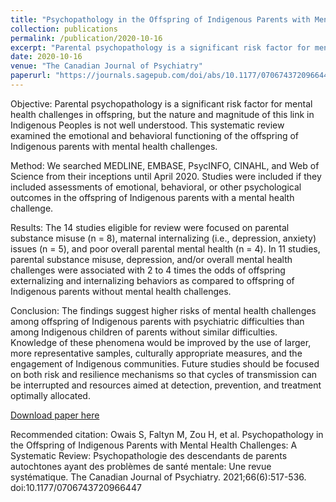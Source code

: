 ```yaml
---
title: "Psychopathology in the Offspring of Indigenous Parents with Mental Health Challenges: A Systematic Review"
collection: publications
permalink: /publication/2020-10-16
excerpt: "Parental psychopathology is a significant risk factor for mental health challenges in offspring, but the nature and magnitude of this link in Indigenous Peoples is not well understood. This systematic review examined the emotional and behavioral functioning of the offspring of Indigenous parents with mental health challenges."
date: 2020-10-16
venue: "The Canadian Journal of Psychiatry"
paperurl: "https://journals.sagepub.com/doi/abs/10.1177/0706743720966447"
---
```


Objective:
Parental psychopathology is a significant risk factor for mental health challenges in offspring, but the nature and magnitude of this link in Indigenous Peoples is not well understood. This systematic review examined the emotional and behavioral functioning of the offspring of Indigenous parents with mental health challenges.

Method:
We searched MEDLINE, EMBASE, PsycINFO, CINAHL, and Web of Science from their inceptions until April 2020. Studies were included if they included assessments of emotional, behavioral, or other psychological outcomes in the offspring of Indigenous parents with a mental health challenge.

Results:
The 14 studies eligible for review were focused on parental substance misuse (n = 8), maternal internalizing (i.e., depression, anxiety) issues (n = 5), and poor overall parental mental health (n = 4). In 11 studies, parental substance misuse, depression, and/or overall mental health challenges were associated with 2 to 4 times the odds of offspring externalizing and internalizing behaviors as compared to offspring of Indigenous parents without mental health challenges.

Conclusion:
The findings suggest higher risks of mental health challenges among offspring of Indigenous parents with psychiatric difficulties than among Indigenous children of parents without similar difficulties. Knowledge of these phenomena would be improved by the use of larger, more representative samples, culturally appropriate measures, and the engagement of Indigenous communities. Future studies should be focused on both risk and resilience mechanisms so that cycles of transmission can be interrupted and resources aimed at detection, prevention, and treatment optimally allocated.

[Download paper here](https://journals.sagepub.com/doi/abs/10.1177/0706743720966447)

Recommended citation: Owais S, Faltyn M, Zou H, et al. Psychopathology in the Offspring of Indigenous Parents with Mental Health Challenges: A Systematic Review: Psychopathologie des descendants de parents autochtones ayant des problèmes de santé mentale: Une revue systématique. The Canadian Journal of Psychiatry. 2021;66(6):517-536. doi:10.1177/0706743720966447
